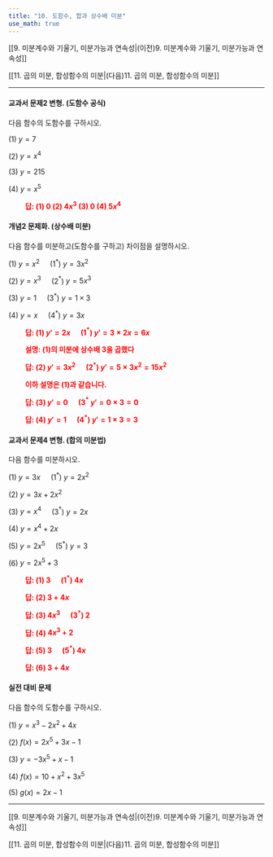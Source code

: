 ```yaml
---
title: "10. 도함수, 합과 상수배 미분"
use_math: true
---
```

[[9. 미분계수와 기울기, 미분가능과 연속성|(이전)9. 미분계수와 기울기, 미분가능과 연속성]]

[[11. 곱의 미분, 합성함수의 미분|(다음)11. 곱의 미분, 합성함수의 미분]]

***

#### 교과서 문제2 변형. (도함수 공식)
다음 함수의 도함수를 구하시오.

(1) $y=7$

(2) $y=x^4$

(3) $y=215$

(4) $y=x^5$

**<span style="color: red;">$\qquad$답: (1) $0$ (2) $4x^3$ (3) $0$ (4) $5x^4$</span>**

#### 개념2 문제화. (상수배 미분)
다음 함수를 미분하고(도함수를 구하고) 차이점을 설명하시오.

(1) $y=x^2\quad$ (1$^*$) $y=3x^2$

(2) $y=x^3\quad$ (2$^*$) $y=5x^3$

(3) $y=1\quad$ (3$^*$) $y=1\times3$

(4) $y=x\quad$ (4$^*$) $y=3x$

**<span style="color: red;">$\qquad$답: (1) $y'=2x\quad$ (1$^*$) $y'=3\times2x=6x$</span>**

**<span style="color: red;">$\qquad$설명: (1)의 미분에 상수배 $3$을 곱했다</span>**

**<span style="color: red;">$\qquad$답: (2) $y'=3x^2\quad$ (2$^*$) $y'=5\times3x^2=15x^2$</span>**

**<span style="color: red;">$\qquad$이하 설명은 (1)과 같습니다.</span>**

**<span style="color: red;">$\qquad$답: (3) $y'=0\quad$ (3$^*$ $y'=0\times3=0$</span>**

**<span style="color: red;">$\qquad$답: (4) $y'=1\quad$ (4$^*$) $y'=1\times3=3$</span>**

#### 교과서 문제4 변형. (합의 미분법)
다음 함수를 미분하시오.

(1) $y=3x\quad$ (1$^*$) $y=2x^2$

(2) $y=3x+2x^2$

(3) $y=x^4\quad$ (3$^*$) $y=2x$

(4) $y=x^4+2x$

(5) $y=2x^5\quad$ (5$^*$) $y=3$

(6) $y=2x^5+3$

**<span style="color: red;">$\qquad$답: (1) $3\quad$ (1$^*$) $4x$</span>**

**<span style="color: red;">$\qquad$답: (2) $3+4x$</span>**

**<span style="color: red;">$\qquad$답: (3) $4x^3\quad$ (3$^*$) $2$</span>**

**<span style="color: red;">$\qquad$답: (4) $4x^3+2$</span>**

**<span style="color: red;">$\qquad$답: (5) $3\quad$ (5$^*$) $4x$</span>**

**<span style="color: red;">$\qquad$답: (6) $3+4x$</span>**

#### 실전 대비 문제
다음 함수의 도함수를 구하시오.

(1) $y=x^3-2x^2+4x$

(2) $f(x)=2x^5+3x-1$

(3) $y=-3x^5+x-1$

(4) $f(x)=10+x^2+3x^5$

(5) $g(x)=2x-1$




***

[[9. 미분계수와 기울기, 미분가능과 연속성|(이전)9. 미분계수와 기울기, 미분가능과 연속성]]

[[11. 곱의 미분, 합성함수의 미분|(다음)11. 곱의 미분, 합성함수의 미분]]